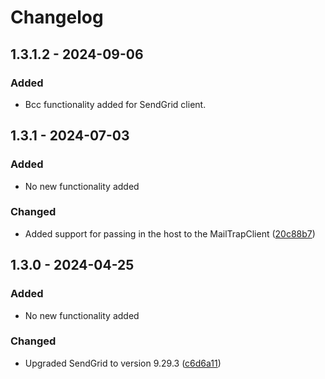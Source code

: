 # Changelog

## 1.3.1.2 - 2024-09-06
### Added
- Bcc functionality added for SendGrid client.

## 1.3.1 - 2024-07-03
### Added
- No new functionality added

### Changed
- Added support for passing in the host to the MailTrapClient ([20c88b7](https://github.com/audaciaconsulting/Audacia.Mail/pull/4/commits/20c88b7d4563a76b102e081fc988b18880419f94))

## 1.3.0 - 2024-04-25
### Added
- No new functionality added

### Changed
- Upgraded SendGrid to version 9.29.3 ([c6d6a11](https://github.com/audaciaconsulting/Audacia.Mail/pull/2/commits/c6d6a11107c5354486d65b99fe102096cffe1c07))
